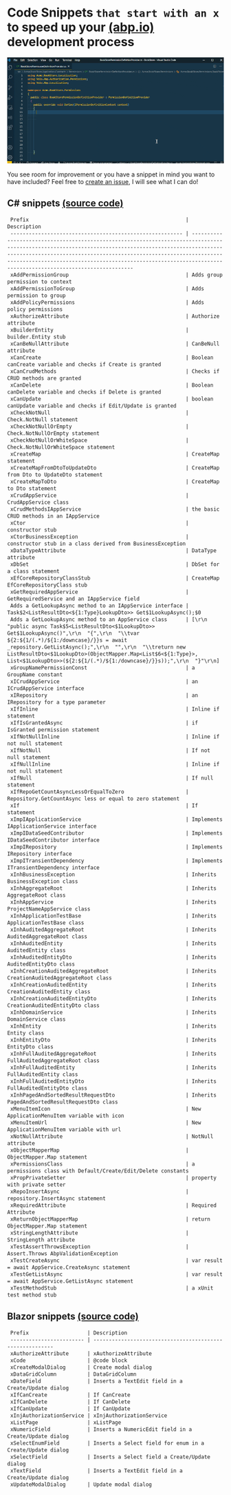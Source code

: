# Code Snippets `that start with an x` to speed up your [(abp.io)](https://abp.io/) development process

![ABPx in Action!](images/abpx_in_action.gif "ABPx - Code snippets that start with an 'x' - in Action!")

You see room for improvement or you have a snippet in mind you want to have included? Feel free to [create an issue](https://github.com/bartvanhoey/ABPx/issues/new), I will see what I can do!

## C# snippets [(source code)](https://github.com/bartvanhoey/ABPx/blob/master/snippets/csharp.json)

     Prefix                                                   | Description                                                                                                                                                                                                                                                                                                                                
     -------------------------------------------------------- | ------------------------------------------------------------------------------------------------------------------------------------------------------------------------------------------------------------------------------------------------------------------------------------------------------------------------------------------- 
     xAddPermissionGroup                                      | Adds group permission to context                                                                                                                                                                                                                                                                                                           
     xAddPermissionToGroup                                    | Adds permission to group                                                                                                                                                                                                                                                                                                                   
     xAddPolicyPermissions                                    | Adds policy permissions                                                                                                                                                                                                                                                                                                                    
     xAuthorizeAttribute                                      | Authorize attribute                                                                                                                                                                                                                                                                                                                        
     xBuilderEntity                                           | builder.Entity stub                                                                                                                                                                                                                                                                                                                        
     xCanBeNullAttribute                                      | CanBeNull attribute                                                                                                                                                                                                                                                                                                                        
     xCanCreate                                               | Boolean canCreate variable and checks if Create is granted                                                                                                                                                                                                                                                                                 
     xCanCrudMethods                                          | Checks if CRUD methods are granted                                                                                                                                                                                                                                                                                                         
     xCanDelete                                               | Boolean canDelete variable and checks if Delete is granted                                                                                                                                                                                                                                                                                 
     xCanUpdate                                               | boolean canUpdate variable and checks if Edit/Update is granted                                                                                                                                                                                                                                                                            
     xCheckNotNull                                            | Check.NotNull statement                                                                                                                                                                                                                                                                                                                    
     xCheckNotNullOrEmpty                                     | Check.NotNullOrEmpty statement                                                                                                                                                                                                                                                                                                             
     xCheckNotNullOrWhiteSpace                                | Check.NotNullOrWhiteSpace statement                                                                                                                                                                                                                                                                                                        
     xCreateMap                                               | CreateMap statement                                                                                                                                                                                                                                                                                                                        
     xCreateMapFromDtoToUpdateDto                             | CreateMap from Dto to UpdateDto statement                                                                                                                                                                                                                                                                                                  
     xCreateMapToDto                                          | CreateMap to Dto statement                                                                                                                                                                                                                                                                                                                 
     xCrudAppService                                          | CrudAppService class                                                                                                                                                                                                                                                                                                                       
     xCrudMethodsIAppService                                  | the basic CRUD methods in an IAppService                                                                                                                                                                                                                                                                                                   
     xCtor                                                    | constructor stub                                                                                                                                                                                                                                                                                                                           
     xCtorBusinessException                                   | constructor stub in a class derived from BusinessException                                                                                                                                                                                                                                                                                 
     xDataTypeAttribute                                       | DataType attribute                                                                                                                                                                                                                                                                                                                         
     xDbSet                                                   | DbSet for a class statement                                                                                                                                                                                                                                                                                                                
     xEfCoreRepositoryClassStub                               | CreateMap EfCoreRepositoryClass stub                                                                                                                                                                                                                                                                                                       
     xGetRequiredAppService                                   | GetRequiredService and an IAppService field                                                                                                                                                                                                                                                                                                
     Adds a GetLookupAsync method to an IAppService interface | Task$2<ListResultDto<${1:Type}LookupDto>> Get$1LookupAsync();$0                                                                                                                                                                                                                                                                            
     Adds a GetLookupAsync method to an AppService class      | [\r\n  "public async Task$5<ListResultDto<$1LookupDto>> Get$1LookupAsync()",\r\n  "{",\r\n  "\\tvar ${2:${1/(.*)/${1:/downcase}/}}s = await _repository.GetListAsync();",\r\n  "",\r\n  "\\treturn new ListResultDto<$1LookupDto>(ObjectMapper.Map<List$6<${1:Type}>, List<$1LookupDto>>(${2:${1/(.*)/${1:/downcase}/}}s));",\r\n  "}"\r\n]
     xGroupNamePermissionConst                                | a GroupName constant                                                                                                                                                                                                                                                                                                                       
     xICrudAppService                                         | an ICrudAppService interface                                                                                                                                                                                                                                                                                                               
     xIRepository                                             | an IRepository for a type parameter                                                                                                                                                                                                                                                                                                        
     xIfInline                                                | Inline if statement                                                                                                                                                                                                                                                                                                                        
     xIfIsGrantedAsync                                        | if IsGranted permission statement                                                                                                                                                                                                                                                                                                          
     xIfNotNullInline                                         | Inline if not null statement                                                                                                                                                                                                                                                                                                               
     xIfNotNull                                               | If not null statement                                                                                                                                                                                                                                                                                                                      
     xIfNullInline                                            | Inline if not null statement                                                                                                                                                                                                                                                                                                               
     xIfNull                                                  | If null statement                                                                                                                                                                                                                                                                                                                          
     xIfRepoGetCountAsyncLessOrEqualToZero                    | Repository.GetCountAsync less or equal to zero statement                                                                                                                                                                                                                                                                                   
     xIf                                                      | If statement                                                                                                                                                                                                                                                                                                                               
     xImpIApplicationService                                  | Implements IApplicationService interface                                                                                                                                                                                                                                                                                                   
     xImpIDataSeedContributor                                 | Implements IDataSeedContributor interface                                                                                                                                                                                                                                                                                                  
     xImpIRepository                                          | Implements IRepository interface                                                                                                                                                                                                                                                                                                           
     xImpITransientDependency                                 | Implements ITransientDependency interface                                                                                                                                                                                                                                                                                                  
     xInhBusinessException                                    | Inherits BusinessException class                                                                                                                                                                                                                                                                                                           
     xInhAggregateRoot                                        | Inherits AggregateRoot class                                                                                                                                                                                                                                                                                                               
     xInhAppService                                           | Inherits ProjectNameAppService class                                                                                                                                                                                                                                                                                                       
     xInhApplicationTestBase                                  | Inherits ApplicationTestBase class                                                                                                                                                                                                                                                                                                         
     xInhAuditedAggregateRoot                                 | Inherits AuditedAggregateRoot class                                                                                                                                                                                                                                                                                                        
     xInhAuditedEntity                                        | Inherits AuditedEntity class                                                                                                                                                                                                                                                                                                               
     xInhAuditedEntityDto                                     | Inherits AuditedEntityDto class                                                                                                                                                                                                                                                                                                            
     xInhCreationAuditedAggregateRoot                         | Inherits CreationAuditedAggregateRoot class                                                                                                                                                                                                                                                                                                
     xInhCreationAuditedEntity                                | Inherits CreationAuditedEntity class                                                                                                                                                                                                                                                                                                       
     xInhCreationAuditedEntityDto                             | Inherits CreationAuditedEntityDto class                                                                                                                                                                                                                                                                                                    
     xInhDomainService                                        | Inherits DomainService class                                                                                                                                                                                                                                                                                                               
     xInhEntity                                               | Inherits Entity class                                                                                                                                                                                                                                                                                                                      
     xInhEntityDto                                            | Inherits EntityDto class                                                                                                                                                                                                                                                                                                                   
     xInhFullAuditedAggregateRoot                             | Inherits FullAuditedAggregateRoot class                                                                                                                                                                                                                                                                                                    
     xInhFullAuditedEntity                                    | Inherits FullAuditedEntity class                                                                                                                                                                                                                                                                                                           
     xInhFullAuditedEntityDto                                 | Inherits FullAuditedEntityDto class                                                                                                                                                                                                                                                                                                        
     xInhPagedAndSortedResultRequestDto                       | Inherits PagedAndSortedResultRequestDto class                                                                                                                                                                                                                                                                                              
     xMenuItemIcon                                            | New ApplicationMenuItem variable with icon                                                                                                                                                                                                                                                                                                 
     xMenuItemUrl                                             | New ApplicationMenuItem variable with url                                                                                                                                                                                                                                                                                                  
     xNotNullAttribute                                        | NotNull attribute                                                                                                                                                                                                                                                                                                                          
     xObjectMapperMap                                         | ObjectMapper.Map statement                                                                                                                                                                                                                                                                                                                 
     xPermissionsClass                                        | a permissions class with Default/Create/Edit/Delete constants                                                                                                                                                                                                                                                                              
     xPropPrivateSetter                                       | property with private setter                                                                                                                                                                                                                                                                                                               
     xRepoInsertAsync                                         | repository.InsertAsync statement                                                                                                                                                                                                                                                                                                           
     xRequiredAttribute                                       | Required Attribute                                                                                                                                                                                                                                                                                                                         
     xReturnObjectMapperMap                                   | return ObjectMapper.Map statement                                                                                                                                                                                                                                                                                                          
     xStringLengthAttribute                                   | StringLength attribute                                                                                                                                                                                                                                                                                                                     
     xTestAssertThrowsException                               | Assert.Throws AbpValidationException                                                                                                                                                                                                                                                                                                       
     xTestCreateAsync                                         | var result = await AppService.CreateAsync statement                                                                                                                                                                                                                                                                                        
     xTestGetListAsync                                        | var result = await AppService.GetListAsync statement                                                                                                                                                                                                                                                                                       
     xTestMethodStub                                          | a xUnit test method stub                                                                                                                                                                                                                                                                                                                   

## Blazor snippets [(source code)](https://github.com/bartvanhoey/ABPx/blob/master/snippets/razor.json)

     Prefix                   | Description                                              
     ------------------------ | --------------------------------------------------------- 
     xAuthorizeAttribute      | xAuthorizeAttribute                                      
     xCode                    | @code block                                              
     xCreateModalDialog       | Create modal dialog                                      
     xDataGridColumn          | DataGridColumn                                           
     xDateField               | Inserts a TextEdit field in a Create/Update dialog       
     xIfCanCreate             | If CanCreate                                             
     xIfCanDelete             | If CanDelete                                             
     xIfCanUpdate             | If CanUpdate                                             
     xInjAuthorizationService | xInjAuthorizationService                                 
     xListPage                | xListPage                                                
     xNumericField            | Inserts a NumericEdit field in a Create/Update dialog    
     xSelectEnumField         | Inserts a Select field for enum in a Create/Update dialog
     xSelectField             | Inserts a Select field a Create/Update dialog            
     xTextField               | Inserts a TextEdit field in a Create/Update dialog       
     xUpdateModalDialog       | Update modal dialog                                      


